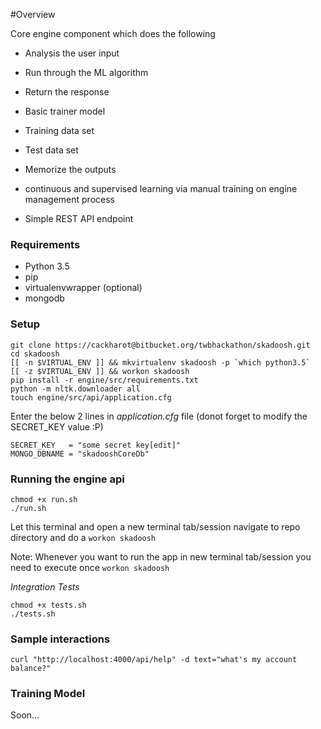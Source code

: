 #Overview

Core engine component which does the following

* Analysis the user input
* Run through the ML algorithm

* Return the response

* Basic trainer model
* Training data set
* Test data set

* Memorize the outputs
* continuous and supervised learning via manual training on engine management process

* Simple REST API endpoint

### Requirements ###
* Python 3.5
* pip
* virtualenvwrapper (optional)
* mongodb

### Setup ###
```
git clone https://cackharot@bitbucket.org/twbhackathon/skadoosh.git
cd skadoosh
[[ -n $VIRTUAL_ENV ]] && mkvirtualenv skadoosh -p `which python3.5`
[[ -z $VIRTUAL_ENV ]] && workon skadoosh
pip install -r engine/src/requirements.txt
python -m nltk.downloader all
touch engine/src/api/application.cfg
```
Enter the below 2 lines in *application.cfg* file (donot forget to modify the SECRET_KEY value :P)
```
SECRET_KEY   = "some secret key[edit]"
MONGO_DBNAME = "skadooshCoreDb"
```

### Running the engine api ###
```
chmod +x run.sh
./run.sh
```
Let this terminal and open a new terminal tab/session
navigate to repo directory and do a `workon skadoosh`

Note: Whenever you want to run the app in new terminal tab/session
you need to execute once `workon skadoosh`

*Integration Tests*
```
chmod +x tests.sh
./tests.sh
```

### Sample interactions ###
```
curl "http://localhost:4000/api/help" -d text="what's my account balance?"
```

### Training Model ###

Soon...
